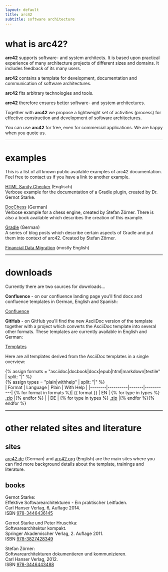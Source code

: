 ```yaml
---
layout: default
title: arc42
subtitle: software architecture
---
```


# what is arc42?

**arc42** supports software- and system architects. It is based upon practical experience of many architecture projects of different sizes and domains. It includes feedback of its many users.

**arc42** contains a template for development, documentation and communication of software architectures.

**arc42** fits arbitrary technologies and tools.

**arc42** therefore ensures better software- and system architectures.

Together with **arc42** we propose a lightweight set of activities (process) for effective construction and development of software architectures.

You can use **arc42** for free, even for commercial applications. We are happy when you quote us.

----

# examples

This is a list of all known public available examples of arc42 documentation.
Feel free to contact us if you have a link to another example.

[HTML Sanity Checker](http://aim42.github.io/htmlSanityCheck/hsc_arc42.html) (Englisch)  
Verbose example for the documentation of a Gradle plugin, created by Dr. Gernot Starke.

[DocChess](http://www.dokchess.de/dokchess/arc42/) (German)  
Verbose example for a chess engine, created by Stefan Z&ouml;rner. There is also a book available which describes the creation of this example.

[Gradle](http://www.embarc.de/arc42-starschnitt-gradle/) (German)  
A series of blog posts which describe certain aspects of Gradle and put them into context of arc42. Created by Stefan Z&ouml;rner.

[Financial Data Migration](http://confluence.arc42.org/display/migrationEg/Financial+Data+Migration) (mostly English)

----

# downloads

Currently there are two sources for downloads...

**Confluence** - on our confluence landing page you'll find docx and confluence templates in German, English and Spanish:

<p>
  <section id="confluence" class="clearfix" >
    <a href="http://confluence.arc42.org/display/LANDINGZON/landing+zone" id="download" class="button"><span>Confluence</span></a>
  </section>
</p>

**GitHub** - on GitHub you'll find the new AsciiDoc version of the template together with a project which converts the AsciiDoc template into several other formats. These templates are currently available in English and German:

<p>
  <section id="downloads-section" class="clearfix">
    <a href="https://github.com/arc42/arc42-template" id="view-on-github" class="button"><span>Templates</span></a>
  </section>
</p>	

Here are all templates derived from the AsciiDoc templates in a single overview:

{% assign formats = "asciidoc|docbook|docx|epub|html|markdown|textile" | split: "|"  %}  
{% assign types = "plain|withhelp" | split: "|"  %}  
| Format | Language | Plain | With Help |
|--------|----------|-------|-----------|
{% for format in formats %}| {{ format }} | EN | {% for type in types %} [.zip](https://github.com/arc42/arc42-template/blob/gh-pages/dist/arc42-template-EN-{{type}}-{{format}}.zip?raw=true) |{% endfor %}
|  | DE | {% for type in types %} [.zip](https://github.com/arc42/arc42-template/blob/gh-pages/dist/arc42-template-DE-{{type}}-{{format}}.zip?raw=true) |{% endfor %}{% endfor %}

----

# other related sites and literature

## sites

[arc42.de](http://arc42.de) (German) and [arc42.org](http://arc42.org) (English) are the main sites where you can find more background details about the template, trainings and literature.

## books

Gernot Starke:  
Effektive Softwarearchitekturen - Ein praktischer Leitfaden.  
Carl Hanser Verlag, 6, Auflage 2014.  
ISBN [978-3446436145](https://www.google.de/search?q=978-3446436145)  

Gernot Starke und Peter Hruschka:  
Softwarearchitektur kompakt.  
Springer Akademischer Verlag, 2. Auflage 2011.  
ISBN [978-3827428349](https://www.google.de/search?q=978-3827428349)  

Stefan Z&ouml;rner:  
Softwarearchitekturen dokumentieren und kommunizieren.  
Carl Hanser Verlag, 2012.  
ISBN [978-3446443488](https://www.google.de/search?q=978-3446443488)  
